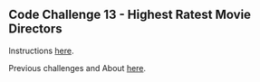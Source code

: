 ## Code Challenge 13 - Highest Ratest Movie Directors

Instructions [here](http://pybit.es/codechallenge13.html).

Previous challenges and About [here](http://pybit.es/pages/challenges.html).
